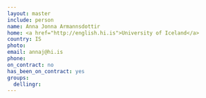 ```yaml
---
layout: master
include: person
name: Anna Jonna Armannsdottir
home: <a href="http://english.hi.is">University of Iceland</a>
country: IS
photo:
email: annaj@hi.is
phone:
on_contract: no
has_been_on_contract: yes
groups:
  dellingr:
---
```

